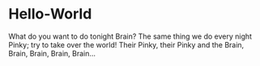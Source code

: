 # Hello-World
What do you want to do tonight Brain?
The same thing we do every night Pinky; try to take over the world! Their Pinky, their Pinky and the Brain, Brain, Brain, Brain, Brain... 



